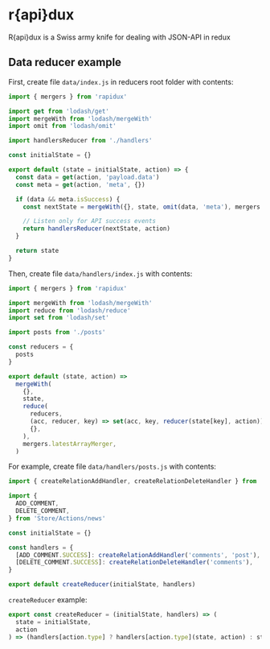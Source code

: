 # r{api}dux

R{api}dux is a Swiss army knife for dealing with JSON-API in redux

## Data reducer example

First, create file `data/index.js` in reducers root folder with contents:

```js
import { mergers } from 'rapidux'

import get from 'lodash/get'
import mergeWith from 'lodash/mergeWith'
import omit from 'lodash/omit'

import handlersReducer from './handlers'

const initialState = {}

export default (state = initialState, action) => {
  const data = get(action, 'payload.data')
  const meta = get(action, 'meta', {})

  if (data && meta.isSuccess) {
    const nextState = mergeWith({}, state, omit(data, 'meta'), mergers.latestArrayMerger)

    // Listen only for API success events
    return handlersReducer(nextState, action)
  }

  return state
}
```

Then, create file `data/handlers/index.js` with contents:

```js
import { mergers } from 'rapidux'

import mergeWith from 'lodash/mergeWith'
import reduce from 'lodash/reduce'
import set from 'lodash/set'

import posts from './posts'

const reducers = {
  posts
}

export default (state, action) =>
  mergeWith(
    {},
    state,
    reduce(
      reducers,
      (acc, reducer, key) => set(acc, key, reducer(state[key], action)),
      {},
    ),
    mergers.latestArrayMerger,
  )

```

For example, create file `data/handlers/posts.js` with contents:
```js
import { createRelationAddHandler, createRelationDeleteHandler } from 'rapidux'

import {
  ADD_COMMENT,
  DELETE_COMMENT,
} from 'Store/Actions/news'

const initialState = {}

const handlers = {
  [ADD_COMMENT.SUCCESS]: createRelationAddHandler('comments', 'post'),
  [DELETE_COMMENT.SUCCESS]: createRelationDeleteHandler('comments'),
}

export default createReducer(initialState, handlers)
```

`createReducer` example:
```js
export const createReducer = (initialState, handlers) => (
  state = initialState,
  action
) => (handlers[action.type] ? handlers[action.type](state, action) : state)
```
